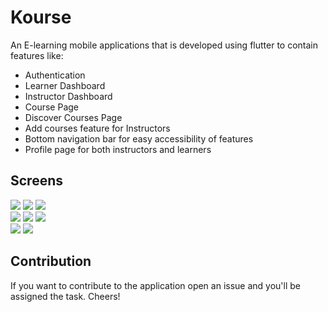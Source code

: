 # Kourse

An E-learning mobile applications that is developed using flutter to contain features like:
* Authentication
* Learner Dashboard
* Instructor Dashboard
* Course Page
* Discover Courses Page
* Add courses feature for Instructors
* Bottom navigation bar for easy accessibility of features
* Profile page for both instructors and learners

## Screens

![](https://firebasestorage.googleapis.com/v0/b/portfoliowebsite-e8735.appspot.com/o/kourse%2Fsc1.png?alt=media) 
![](https://firebasestorage.googleapis.com/v0/b/portfoliowebsite-e8735.appspot.com/o/kourse%2Fsc2.png?alt=media) 
![](https://firebasestorage.googleapis.com/v0/b/portfoliowebsite-e8735.appspot.com/o/kourse%2Fsc3.png?alt=media)  
![](https://firebasestorage.googleapis.com/v0/b/portfoliowebsite-e8735.appspot.com/o/kourse%2Fsc4.png?alt=media) 
![](https://firebasestorage.googleapis.com/v0/b/portfoliowebsite-e8735.appspot.com/o/kourse%2Fsc5.png?alt=media) 
![](https://firebasestorage.googleapis.com/v0/b/portfoliowebsite-e8735.appspot.com/o/kourse%2Fsc6.png?alt=media)  
![](https://firebasestorage.googleapis.com/v0/b/portfoliowebsite-e8735.appspot.com/o/kourse%2Fsc7.png?alt=media) 
![](https://firebasestorage.googleapis.com/v0/b/portfoliowebsite-e8735.appspot.com/o/kourse%2Fsc8.png?alt=media) 

## Contribution

If you want to contribute to the application open an issue and you'll be assigned the task. Cheers!
